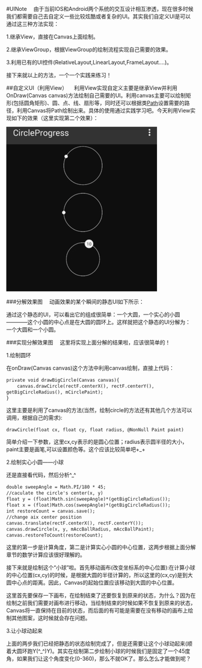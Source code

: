#UINote
&emsp;由于当前IOS和Android两个系统的交互设计相互渗透，现在很多时候我们都需要自己去自定义一些比较炫酷或者复杂的UI。其实我们自定义UI是可以通过这三种方法实现：

1.继承View，直接在Canvas上面绘制。

2.继承ViewGroup，根据ViewGroup的绘制流程实现自己需要的效果。

3.利用已有的UI控件(RelativeLayout,LinearLayout,FrameLayout....)。

接下来就以上的方法，一个一个实践来练习！

##自定义UI（利用View）
&emsp;利用View实现自定义主要是继承View并利用OnDraw(Canvas canvas)方法绘制自己需要的UI。利用canvas主要可以绘制矩形(包括圆角矩形)、圆、点、线、扇形等，同时还可以根据类[Path](http://developer.android.com/reference/android/graphics/Path.html)设置需要的路径，利用Canvas将Path绘制出来。具体的使用通过实践学习吧。今天利用View实现如下的效果（这里实现第二个效果）：
  
  ![alt tag](/Resource/my_implement.gif)
  
###分解效果图
&emsp;动画效果的某个瞬间的静态UI如下所示：
  
  
通过这个静态的UI，可以看出它的组成很简单：一个大圆，一个实心的小圆————这个小圆的中心点是在大圆的圆环上。这样就把这个静态的UI分解为：一个大圆和一个小圆。
  
###实现分解效果图
&emsp;这里将实现上面分解的结果啦，应该很简单的！

1.绘制圆环

在onDraw(Canvas canvas)这个方法中利用canvas绘制，直接上代码：

    private void drawBigCircle(Canvas canvas){
        canvas.drawCircle(rectF.centerX(), rectF.centerY(), getBigCircleRadius(), mCirclePaint);
    }
    
这里主要是利用了canvas的方法(当然，绘制circle的方法还有其他几个方法可以调用，根据自己的需求):

    drawCircle(float cx, float cy, float radius, @NonNull Paint paint)
    
简单介绍一下参数，这里cx,cy表示的是圆心位置；radius表示圆半径的大小，paint主要是画笔,可以设置颜色等。这个应该比较简单吧+_+

2.绘制实心小圆——小球

还是直接看代码，然后分析^_^

    double sweepAngle = Math.PI/180 * 45;
    //caculate the circle's center(x, y)
    float y = (float)Math.sin(sweepAngle)*(getBigCircleRadius());
    float x = (float)Math.cos(sweepAngle)*(getBigCircleRadius());
    int restoreCount = canvas.save();
    //change aix center position
    canvas.translate(rectF.centerX(), rectF.centerY());
    canvas.drawCircle(x, y, mAccBallRadius, mAccBallPaint);
    canvas.restoreToCount(restoreCount);

这里的第一步是计算角度，第二是计算实心小圆的中心位置，这两步根据上面分解章节的数学计算应该很好理解的。

接下来就是绘制这个“小球”啦。首先移动画布(改变坐标系的中心位置):在计算小球的中心位置(cx,cy)的时候，是根据大圆的半径计算的，所以这里的(cx,cy)是到大圆中心点的距离。因此，Canvas的起始位置应该移动到大圆的中心位置。

这里首先要保存一下画布，在绘制结束了还要恢复到原来的状态，为什么？因为在绘制之前我们需要对画布进行移动，当绘制结束的时候如果不恢复到原来的状态，Canvas将一直保持在目前的状态，而后面的有可能是需要在没有移动的画布上绘制其他图案，这时候就会存在问题。

3.让小球动起来

上面的两步我们已经把静态的状态绘制完成了，但是还需要让这个小球动起来(顺着大圆环跑Y(^_^)Y)。其实在绘制第二步绘制小球的时候我们是固定了一个45度角，如果我们让这个角度变化(0-360)，那么不就OK了。那么怎么才能做到呢？
  
